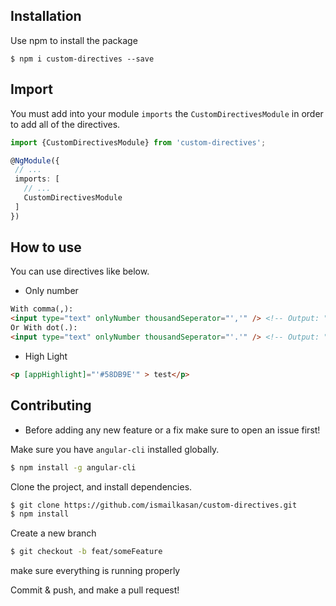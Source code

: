 
## Installation

Use npm to install the package

  ```terminal
  $ npm i custom-directives --save 
  ```

## Import

You must add into your module `imports` the `CustomDirectivesModule` in order to add all of the directives.

  ```typescript
  import {CustomDirectivesModule} from 'custom-directives';
  
  @NgModule({
   // ...
   imports: [
     // ...
     CustomDirectivesModule
   ]
  })
  ```

## How to use
You can use directives like below. 

* Only number

```html
With comma(,):
<input type="text" onlyNumber thousandSeperator="','" /> <!-- Output: "55,25" -->
Or With dot(.):
<input type="text" onlyNumber thousandSeperator="'.'" /> <!-- Output: "55.25" -->
```

* High Light

```html
<p [appHighlight]="'#58DB9E'" > test</p>
```
## Contributing

* Before adding any new feature or a fix make sure to open an issue first!

Make sure you have `angular-cli` installed globally.

```bash
$ npm install -g angular-cli
```

Clone the project, and install dependencies.

```bash
$ git clone https://github.com/ismailkasan/custom-directives.git
$ npm install
```

Create a new branch

```bash
$ git checkout -b feat/someFeature
```

 make sure everything is running properly

Commit & push, and make a pull request!
